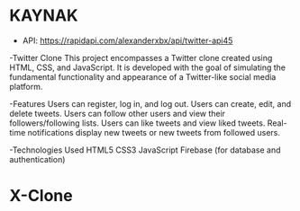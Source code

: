 # KAYNAK

- API: https://rapidapi.com/alexanderxbx/api/twitter-api45

-Twitter Clone
This project encompasses a Twitter clone created using HTML, CSS, and JavaScript. It is developed with the goal of simulating the fundamental functionality and appearance of a Twitter-like social media platform.

-Features
Users can register, log in, and log out.
Users can create, edit, and delete tweets.
Users can follow other users and view their followers/following lists.
Users can like tweets and view liked tweets.
Real-time notifications display new tweets or new tweets from followed users.

-Technologies Used
HTML5
CSS3
JavaScript
Firebase (for database and authentication)
# X-Clone

